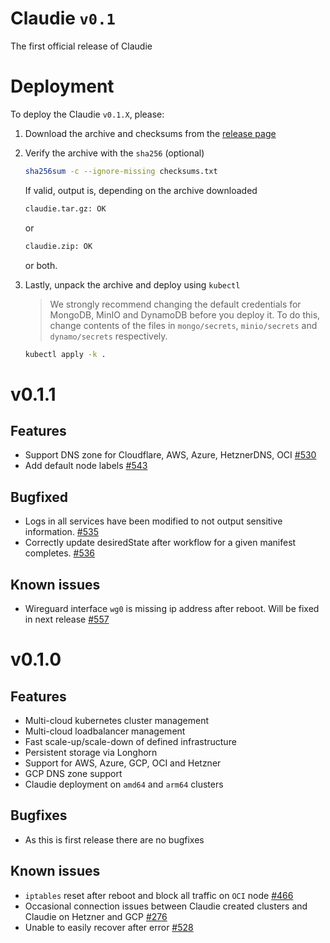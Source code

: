 # Claudie `v0.1`

The first official release of Claudie

# Deployment

To deploy the Claudie `v0.1.X`, please:

1. Download the archive and checksums from the [release page](https://github.com/berops/claudie/releases)

2. Verify the archive with the `sha256` (optional)

    ```sh
    sha256sum -c --ignore-missing checksums.txt
    ```

    If valid, output is, depending on the archive downloaded

    ```sh
    claudie.tar.gz: OK
    ```

    or

    ```sh
    claudie.zip: OK
    ```

    or both.

3. Lastly, unpack the archive and deploy using `kubectl`

    > We strongly recommend changing the default credentials for MongoDB, MinIO and DynamoDB before you deploy it. To do this, change contents of the files in `mongo/secrets`, `minio/secrets` and `dynamo/secrets` respectively.

    ```sh
    kubectl apply -k .
    ```
# v0.1.1

## Features

- Support DNS zone for Cloudflare, AWS, Azure, HetznerDNS, OCI [#530](https://github.com/berops/claudie/pull/530)
- Add default node labels [#543](https://github.com/berops/claudie/pull/543)

## Bugfixed

- Logs in all services have been modified to not output sensitive information. [#535](https://github.com/berops/claudie/pull/535)
- Correctly update desiredState after workflow for a given manifest completes. [#536](https://github.com/berops/claudie/pull/536)

## Known issues

- Wireguard interface `wg0` is missing ip address after reboot. Will be fixed in next release [#557](https://github.com/berops/claudie/pull/557)

# v0.1.0

## Features

- Multi-cloud kubernetes cluster management
- Multi-cloud loadbalancer management
- Fast scale-up/scale-down of defined infrastructure
- Persistent storage via Longhorn
- Support for AWS, Azure, GCP, OCI and Hetzner
- GCP DNS zone support
- Claudie deployment on `amd64` and `arm64` clusters

## Bugfixes

- As this is first release there are no bugfixes

## Known issues

- `iptables` reset after reboot and block all traffic on `OCI` node [#466](https://github.com/berops/claudie/issues/466)
- Occasional connection issues between Claudie created clusters and Claudie on Hetzner and GCP [#276](https://github.com/berops/claudie/issues/276)
- Unable to easily recover after error [#528](https://github.com/berops/claudie/issues/528)
